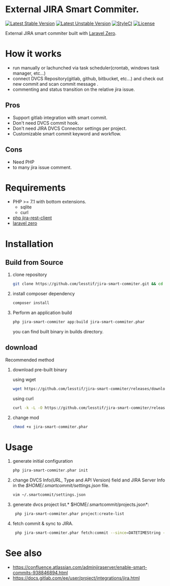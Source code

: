 # External JIRA Smart Commiter.

[![Latest Stable Version](https://poser.pugx.org/lesstif/jira-smart-commiter/v/stable)](https://packagist.org/packages/lesstif/jira-smart-commiter)
[![Latest Unstable Version](https://poser.pugx.org/lesstif/jira-smart-commiter/v/unstable)](https://packagist.org/packages/lesstif/jira-smart-commiter)
[![StyleCI](https://styleci.io/repos/112442170/shield?branch=master&style=flat)](https://styleci.io/repos/112442170)
[![License](https://poser.pugx.org/lesstif/jira-smart-commiter/license)](https://packagist.org/packages/lesstif/jira-smart-commiter)

External JIRA smart commiter built with [Laravel Zero](https://github.com/laravel-zero/laravel-zero).

# How it works

- run manually or lachunched via task scheduler(crontab, windows task manager, etc...)
- connect DVCS Repository(gitlab, github, bitbucket, etc...) and check out new commit and scan commit message .
- commenting and status transition on the relative jira issue.

## Pros 
* Support gitlab integration with smart commit.
* Don't need DVCS commit hook.
* Don't need JIRA DVCS Connector settings per project.
* Customizable smart commit keyword and workflow.

## Cons
* Need PHP
* to many jira issue comment.

# Requirements

* PHP >= 7.1 with bottom extensions.
  * sqlite
  * curl
* [php jira-rest-client](https://github.com/lesstif/php-jira-rest-client)
* [laravel zero](https://github.com/laravel-zero/laravel-zero)

# Installation

## Build from Source

1. clone repository

    ```sh
    git clone https://github.com/lesstif/jira-smart-commiter.git && cd jira-smart-commiter
    ```

1. install composer dependency

    ```sh
    composer install
    ```

1. Perform an application build

    ```sh
    php jira-smart-commiter app:build jira-smart-commiter.phar    
    ```
    
    you can find built binary in builds directory.

## download

Recommended method 

1. download pre-built binary

    using wget 
    ```sh
    wget https://github.com/lesstif/jira-smart-commiter/releases/download/0.1-alpha/jira-smart-commiter.phar
    ```

    using curl
    ```sh
    curl -k -L -O https://github.com/lesstif/jira-smart-commiter/releases/download/0.1-alpha/jira-smart-commiter.phar
    ```
1. change mod

    ```sh
    chmod +x jira-smart-commiter.phar
    ```


# Usage

1. generate initial configuration
    
    ```sh
    php jira-smart-commiter.phar init
    ```

1. change DVCS Info(URL, Type and API Version) field and JIRA Server Info in the *$HOME/.smartcommit/settings.json* file.

    ```sh
    vim ~/.smartcommit/settings.json
    ```

1. generate dvcs project list.* $HOME/.smartcommit/projects.json*:

    ```sh
     php jira-smart-commiter.phar project:create-list
    ```

1. fetch commit & sync to JIRA.
    
    ```sh
     php jira-smart-commiter.phar fetch:commit --since=DATETIMEString --until=DATETIMEString
    ```


# See also
* https://confluence.atlassian.com/adminjiraserver/enable-smart-commits-938846894.html
* https://docs.gitlab.com/ee/user/project/integrations/jira.html
